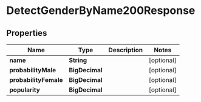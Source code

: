 

# DetectGenderByName200Response


## Properties

| Name | Type | Description | Notes |
|------------ | ------------- | ------------- | -------------|
|**name** | **String** |  |  [optional] |
|**probabilityMale** | **BigDecimal** |  |  [optional] |
|**probabilityFemale** | **BigDecimal** |  |  [optional] |
|**popularity** | **BigDecimal** |  |  [optional] |



